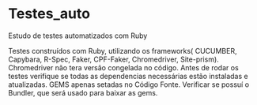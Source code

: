 # Testes_auto
Estudo de testes automatizados com Ruby

Testes construídos com Ruby, utilizando os frameworks( CUCUMBER, Capybara, R-Spec, Faker, CPF-Faker, Chromedriver, Site-prism).
Chromedriver não tera versão congelada no código.
Antes de rodar os testes verifique se todas as dependencias necessárias estão instaladas e atualizadas.
GEMS apenas setadas no Código Fonte.
Verificar se possuí o Bundler, que será usado para baixar as gems.



